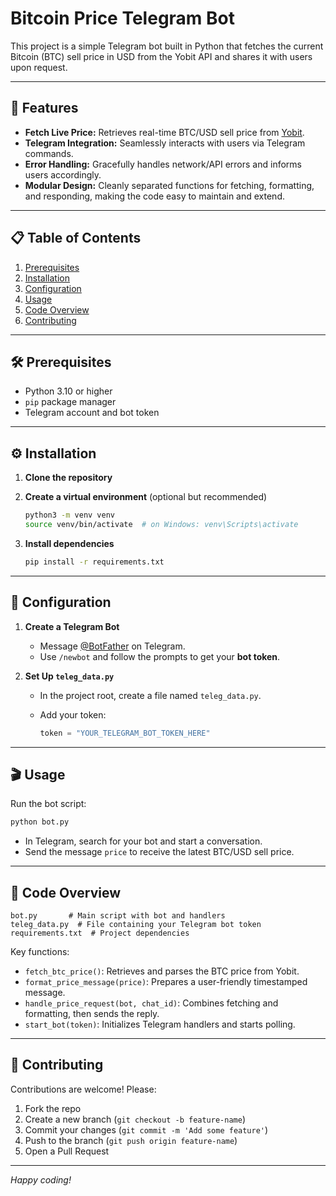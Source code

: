 # Bitcoin Price Telegram Bot

This project is a simple Telegram bot built in Python that fetches the current Bitcoin (BTC) sell price in USD from the Yobit API and shares it with users upon request.

---

## 🚀 Features

- **Fetch Live Price:** Retrieves real-time BTC/USD sell price from [Yobit](https://yobit.net).
- **Telegram Integration:** Seamlessly interacts with users via Telegram commands.
- **Error Handling:** Gracefully handles network/API errors and informs users accordingly.
- **Modular Design:** Cleanly separated functions for fetching, formatting, and responding, making the code easy to maintain and extend.

---

## 📋 Table of Contents

1. [Prerequisites](#-prerequisites)
2. [Installation](#-installation)
3. [Configuration](#-configuration)
4. [Usage](#-usage)
5. [Code Overview](#-code-overview)
6. [Contributing](#-contributing)

---

## 🛠️ Prerequisites

- Python 3.10 or higher
- `pip` package manager
- Telegram account and bot token

---

## ⚙️ Installation

1. **Clone the repository**

2. **Create a virtual environment** (optional but recommended)

   ```bash
   python3 -m venv venv
   source venv/bin/activate  # on Windows: venv\Scripts\activate
   ```

3. **Install dependencies**

   ```bash
   pip install -r requirements.txt
   ```

---

## 🔧 Configuration

1. **Create a Telegram Bot**
   - Message [@BotFather](https://t.me/BotFather) on Telegram.
   - Use `/newbot` and follow the prompts to get your **bot token**.

2. **Set Up `teleg_data.py`**
   - In the project root, create a file named `teleg_data.py`.
   - Add your token:

     ```python
     token = "YOUR_TELEGRAM_BOT_TOKEN_HERE"
     ```

---

## 🎬 Usage

Run the bot script:

```bash
python bot.py
```

- In Telegram, search for your bot and start a conversation.
- Send the message `price` to receive the latest BTC/USD sell price.

---

## 🧐 Code Overview

```plaintext
bot.py       # Main script with bot and handlers
teleg_data.py  # File containing your Telegram bot token
requirements.txt  # Project dependencies
```

Key functions:

- `fetch_btc_price()`: Retrieves and parses the BTC price from Yobit.
- `format_price_message(price)`: Prepares a user-friendly timestamped message.
- `handle_price_request(bot, chat_id)`: Combines fetching and formatting, then sends the reply.
- `start_bot(token)`: Initializes Telegram handlers and starts polling.

---

## 🤝 Contributing

Contributions are welcome! Please:

1. Fork the repo
2. Create a new branch (`git checkout -b feature-name`)
3. Commit your changes (`git commit -m 'Add some feature'`)
4. Push to the branch (`git push origin feature-name`)
5. Open a Pull Request

---


*Happy coding!*
